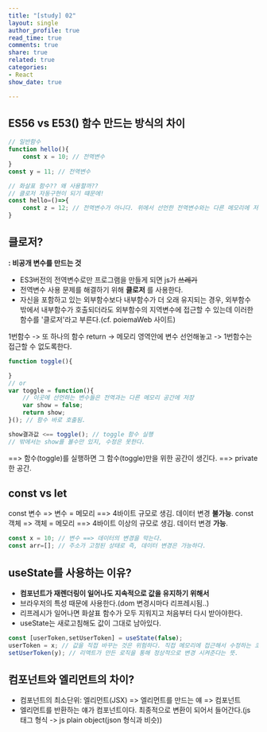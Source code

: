 ```yaml
---
title: "[study] 02"
layout: single
author_profile: true
read_time: true
comments: true
share: true
related: true
categories:
- React
show_date: true

---
```


## ES56 vs E53() 함수 만드는 방식의 차이
```js
// 일반함수
function hello(){
    const x = 10; // 전역변수
}
const y = 11; // 전역변수

// 화살표 함수?? 왜 사용할까??
// 클로저 자동구현이 되기 떄문에!
const hello=()=>{
    const z = 12; // 전역변수가 아니다. 위에서 선언한 전역변수와는 다른 메모리에 저장된다.
}
```

## 클로저?
__: 비공개 변수를 만드는 것__

- ES3버전의 전역변수로만 프로그램을 만들게 되면 js가 ~~쓰레기~~
- 전역변수 사용 문제를 해결하기 위해 __클로저__ 를 사용한다.
- 자신을 포함하고 있는 외부함수보다 내부함수가 더 오래 유지되는 경우, 외부함수 밖에서 내부함수가 호출되더라도 외부함수의 지역변수에 접근할 수 있는데 이러한 함수를 '클로저'라고 부른다.(cf. poiemaWeb 사이트)

1번함수 -> 또 하나의 함수 return -> 메모리 영역안에 변수 선언해놓고 -> 1번함수는 접근할 수 없도록한다.

```js
function toggle(){

}
// or
var toggle = function(){
    // 이곳에 선언하는 변수들은 전역과는 다른 메모리 공간에 저장
    var show = false;
    return show;
}(); // 함수 바로 호출됨.

show결과값 <== toggle(); // toggle 함수 실행
// 밖에서는 show를 볼수만 있지, 수정은 못한다.
```

==> 함수(toggle)를 실행하면 그 함수(toggle)만을 위한 공간이 생긴다.
==> private한 공간.

## const vs let
const 변수 => 변수 = 메모리 ==> 4바이트 규모로 생김. 데이터 변경 __불가능__.
const 객체 => 객체 = 메모리 ==> 4바이트 이상의 규모로 생김. 데이터 변경 __가능__.

```js
const x = 10; // 변수 ==> 데이터의 변경을 막는다.
const arr=[]; // 주소가 고정된 상태로 즉, 데이터 변경은 가능하다.
```

## useState를 사용하는 이유?
- __컴포넌트가 재렌더링이 일어나도 지속적으로 값을 유지하기 위해서__
- 브라우저의 특성 때문에 사용한다.(dom 변경시마다 리프레시됨..)
- 리프레시가 일어나면 화살표 함수가 모두 지워지고 처음부터 다시 받아야한다.
- useState는 새로고침해도 값이 그대로 남아있다.

```js
const [userToken,setUserToken] = useState(false); 
userToken = x; // 값을 직접 바꾸는 것은 위험하다. 직접 메모리에 접근해서 수정하는 코드 전체 에러 가능
setUserToken(y); // 리액트가 만든 로직을 통해 정상적으로 변경 시켜준다는 뜻.
```
## 컴포넌트와 엘리먼트의 차이?
- 컴포넌트의 최소단위: 엘리먼트(JSX) => 엘리먼트를 만드는 얘 => 컴포넌트
- 엘리먼트를 반환하는 얘가 컴포넌트이다. 최종적으로 변환이 되어서 들어간다.(js 태그 형식 -> js plain object(json 형식과 비슷))

